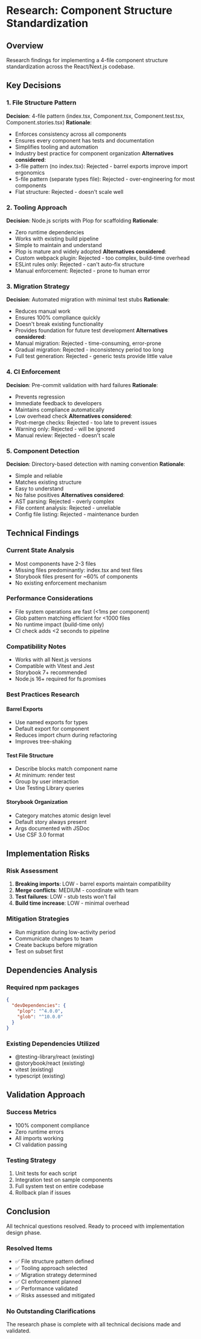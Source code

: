 # Research: Component Structure Standardization

## Overview

Research findings for implementing a 4-file component structure standardization across the React/Next.js codebase.

## Key Decisions

### 1. File Structure Pattern

**Decision**: 4-file pattern (index.tsx, Component.tsx, Component.test.tsx, Component.stories.tsx)
**Rationale**:

- Enforces consistency across all components
- Ensures every component has tests and documentation
- Simplifies tooling and automation
- Industry best practice for component organization
  **Alternatives considered**:
- 3-file pattern (no index.tsx): Rejected - barrel exports improve import ergonomics
- 5-file pattern (separate types file): Rejected - over-engineering for most components
- Flat structure: Rejected - doesn't scale well

### 2. Tooling Approach

**Decision**: Node.js scripts with Plop for scaffolding
**Rationale**:

- Zero runtime dependencies
- Works with existing build pipeline
- Simple to maintain and understand
- Plop is mature and widely adopted
  **Alternatives considered**:
- Custom webpack plugin: Rejected - too complex, build-time overhead
- ESLint rules only: Rejected - can't auto-fix structure
- Manual enforcement: Rejected - prone to human error

### 3. Migration Strategy

**Decision**: Automated migration with minimal test stubs
**Rationale**:

- Reduces manual work
- Ensures 100% compliance quickly
- Doesn't break existing functionality
- Provides foundation for future test development
  **Alternatives considered**:
- Manual migration: Rejected - time-consuming, error-prone
- Gradual migration: Rejected - inconsistency period too long
- Full test generation: Rejected - generic tests provide little value

### 4. CI Enforcement

**Decision**: Pre-commit validation with hard failures
**Rationale**:

- Prevents regression
- Immediate feedback to developers
- Maintains compliance automatically
- Low overhead check
  **Alternatives considered**:
- Post-merge checks: Rejected - too late to prevent issues
- Warning only: Rejected - will be ignored
- Manual review: Rejected - doesn't scale

### 5. Component Detection

**Decision**: Directory-based detection with naming convention
**Rationale**:

- Simple and reliable
- Matches existing structure
- Easy to understand
- No false positives
  **Alternatives considered**:
- AST parsing: Rejected - overly complex
- File content analysis: Rejected - unreliable
- Config file listing: Rejected - maintenance burden

## Technical Findings

### Current State Analysis

- Most components have 2-3 files
- Missing files predominantly: index.tsx and test files
- Storybook files present for ~60% of components
- No existing enforcement mechanism

### Performance Considerations

- File system operations are fast (<1ms per component)
- Glob pattern matching efficient for <1000 files
- No runtime impact (build-time only)
- CI check adds <2 seconds to pipeline

### Compatibility Notes

- Works with all Next.js versions
- Compatible with Vitest and Jest
- Storybook 7+ recommended
- Node.js 16+ required for fs.promises

### Best Practices Research

#### Barrel Exports

- Use named exports for types
- Default export for component
- Reduces import churn during refactoring
- Improves tree-shaking

#### Test File Structure

- Describe blocks match component name
- At minimum: render test
- Group by user interaction
- Use Testing Library queries

#### Storybook Organization

- Category matches atomic design level
- Default story always present
- Args documented with JSDoc
- Use CSF 3.0 format

## Implementation Risks

### Risk Assessment

1. **Breaking imports**: LOW - barrel exports maintain compatibility
2. **Merge conflicts**: MEDIUM - coordinate with team
3. **Test failures**: LOW - stub tests won't fail
4. **Build time increase**: LOW - minimal overhead

### Mitigation Strategies

- Run migration during low-activity period
- Communicate changes to team
- Create backups before migration
- Test on subset first

## Dependencies Analysis

### Required npm packages

```json
{
  "devDependencies": {
    "plop": "^4.0.0",
    "glob": "^10.0.0"
  }
}
```

### Existing Dependencies Utilized

- @testing-library/react (existing)
- @storybook/react (existing)
- vitest (existing)
- typescript (existing)

## Validation Approach

### Success Metrics

- 100% component compliance
- Zero runtime errors
- All imports working
- CI validation passing

### Testing Strategy

1. Unit tests for each script
2. Integration test on sample components
3. Full system test on entire codebase
4. Rollback plan if issues

## Conclusion

All technical questions resolved. Ready to proceed with implementation design phase.

### Resolved Items

- ✅ File structure pattern defined
- ✅ Tooling approach selected
- ✅ Migration strategy determined
- ✅ CI enforcement planned
- ✅ Performance validated
- ✅ Risks assessed and mitigated

### No Outstanding Clarifications

The research phase is complete with all technical decisions made and validated.
